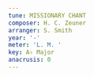 ```yaml
---
tune: MISSIONARY CHANT
composer: H. C. Zeuner
arranger: S. Smith
year: '-'
meter: 'L. M. '
key: A♭ Major
anacrusis: 0
---
```

